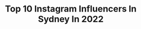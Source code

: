 ---
title: Top 10 Instagram Influencers In Sydney In 2022
description: >-
  Find top Instagram influencers in Sydney in 2022. Most popular hashtags: #sydney #gifted #beachgirl.
platform: Instagram
hits: 1854
text_top: See the most popular Instagram influencers on inBeat.
text_bottom: Our search engine has 1854 Instagram influencers like this in Sydney, Australia for you to pitch.
profiles:
  - username: "ariggers"
    fullname: >-
      Andrew Rigby
    bio: >-
      Sydney 🇦🇺
    location: "Australia"
    followers: 9938
    engagement: 1313
    commentsToLikes: 0.023878
    id: ck5qd18kctbvi0i11y3dl8by8
    verified: false
    hashtags: "#mardigras2020, #operahouse, #happybirthday, #mates"
  - username: "lucy_lane_the_queen_of_balmain"
    fullname: >-
      Lucy The German Shepherd
    bio: >-
      🎬 creator 🇦🇺 Sydney 🤳 TikTok 1.4M 📽 YouTube 20k 📷 Dog Photographer ▶️ Latest YouTube video below
    location: "Australia"
    followers: 35555
    engagement: 375
    commentsToLikes: 0.020638
    id: ck8wfxpaegf6p0j78a9qrmod6
    verified: false
    hashtags: "#gsdpage, #germanshepherds, #germanshepherdpuppy, #k9"
  - username: "lewismillss"
    fullname: >-
      Lew
    bio: >-
      Sydney
    location: "Australia"
    followers: 70290
    engagement: 1260
    commentsToLikes: 0.009578
    id: ck5c3x3j807zo0i11q24rr4z0
    verified: false
    hashtags: "#alwaysfiending, #monsterenergy, #realbmx, #tb"
  - username: "lettymortensen"
    fullname: >-
      LETTY
    bio: >-
      sydney
    location: "Australia"
    followers: 13602
    engagement: 1122
    commentsToLikes: 0.028155
    id: ck1352696zbka0i19g5kmjagv
    verified: false
    hashtags: ""
  - username: "jacobwoodhouse"
    fullname: >-
      Jacob woodhouse
    bio: >-
      Sydney 🇦🇺
    location: "Australia"
    followers: 7795
    engagement: 614
    commentsToLikes: 0.019745
    id: ck5hjc8tegdir0i11p1i470r4
    verified: false
    hashtags: "#baywatch, #yep"
  - username: "nickmeliska"
    fullname: >-
      Nick Meliska
    bio: >-
      18 Rep | @jeepmgmt Sydney | Australia Snap | nickeroo343
    location: "Australia"
    followers: 2439
    engagement: 2392
    commentsToLikes: 0.140664
    id: ck8t84eydj28g0j78kvkr6kp4
    verified: false
    hashtags: "#brentstreet, #sydney, #shirtlessguys, #iykyk"
  - username: "postcards_from_maria"
    fullname: >-
      Maria Francesca Reynolds ❀
    bio: >-
      London 🇬🇧 Sydney 🇦🇺 Founder of @plan_my_travels, providing bespoke itineraries within Australia
    location: "Australia"
    followers: 7147
    engagement: 2107
    commentsToLikes: 0.127842
    id: ckap3yn6x52i80i78gi5tpuwo
    verified: false
    hashtags: "#trip, #newsouthwales, #traveltheworld, #coogee"
  - username: "assadarmani"
    fullname: >-
      Assad Armani
    bio: >-
      📍 Sydney, Australia Tiktok: assadarmani YouTube: Assad Armani 📧 info@winkmodels.com.au
    location: "Australia"
    followers: 17857
    engagement: 1873
    commentsToLikes: 0.095721
    id: ckap0hgjyqazz0i78tlszyqje
    verified: false
    hashtags: "#readerboi, #yd, #barberboi, #islandboy"
  - username: "marciacoronado4"
    fullname: >-
      • Fitness | Running | Sports •
    bio: >-
      🇦🇷 Arg - Based 🇦🇺 Sydney, Australia. 🏋️‍♀️ Fitness 🏆Athlete 🏃🏼‍♀️ Run 💌 Enquiries: marcia.coronado.sm@gmail.com Check my website 🤗
    location: "Australia"
    followers: 101115
    engagement: 755
    commentsToLikes: 0.052366
    id: ck8wgbibrh2110j78z8fj9zg0
    verified: false
    hashtags: "#fitnessmotivaton, #beachtime, #runninggirl, #swimminggirl"
  - username: "fitfastfoods"
    fullname: >-
      CAROLENA KOSTAS
    bio: >-
      Runner 🏃‍♀️ | Fit & Fast Recipes👩‍🍳 | Sydney 🇦🇺 | Digital Marketing & Communications👩‍💻 | 💌fitfastfoods@yahoo.com.au
    location: "Australia"
    followers: 30188
    engagement: 698
    commentsToLikes: 0.059334
    id: ck5hn62z0n9y20i11te9pamgm
    verified: false
    hashtags: "#plantbased, #barillaaus, #gifted, #vegan"
---